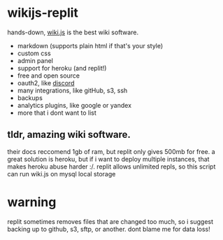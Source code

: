 # wikijs-replit
hands-down, [wiki.js](http://js.wiki) is the best wiki software.  
- markdown (supports plain html if that's your style)  
- custom css  
- admin panel  
- support for heroku (and replit!)  
- free and open source  
- oauth2, like [discord](https://discordapi.com)  
- many integrations, like gitHub, s3, ssh  
- backups  
- analytics plugins, like google or yandex  
- more that i dont want to list  
## tldr, amazing wiki software.
their docs reccomend 1gb of ram, but replit only gives 500mb for free. a great solution is heroku, but if i want to deploy multiple instances, that makes heroku abuse harder :/. replit allows unlimited repls, so this script can run wiki.js on mysql local storage  

# warning
replit sometimes removes files that are changed too much, so i suggest backing up to github, s3, sftp, or another. dont blame me for data loss!

